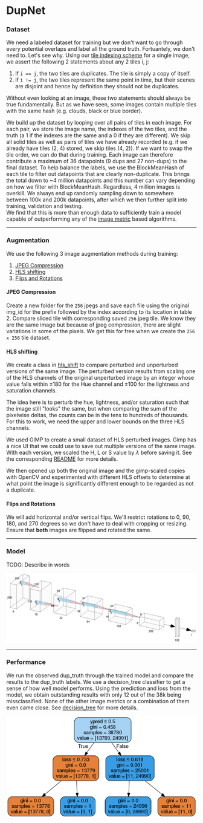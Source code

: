 # DupNet

### Dataset

We need a labeled dataset for training but we don't want to go through every potential overlaps and label all the ground truth.
Fortuantely, we don't need to.  Let's see why.
Using our [tile indexing scheme](RESEARCH.md) for a single image, we assert the following 2 statements about any 2 tiles i, j:

1. If `i == j`, the two tiles are duplicates. The tile is simply a copy of itself. 
2. If `i != j`, the two tiles represent the same point in time, but their scenes are disjoint and hence by definition they should not be duplicates.  

Without even looking at an image, these two statements should always be true fundamentally.
But as we have seen, some images contain multiple tiles with the same hash (e.g. clouds, black or blue border).

We build up the dataset by looping over all pairs of tiles in each image.
For each pair, we store the image name, the indexes of the two tiles, and the truth (a 1 if the indexes are the same and a 0 if they are different).
We skip all solid tiles as well as pairs of tiles we have already recorded (e.g. if we already have tiles (2, 4) stored, we skip tiles (4, 2)).
If we want to swap the tile order, we can do that during training.
Each image can therefore contribute a maximum of 36 datapoints (9 dups and 27 non-dups) to the final dataset.
To help balance the labels, we use the BlockMeanHash of each tile to filter out datapoints that are clearly non-duplicate.
This brings the total down to ~4 million datapoints and this number can vary depending on how we filter with BlockMeanHash.
Regardless, 4 million images is overkill.  We always end up randomly sampling down to somewhere between 100k and 200k datapoints, 
after which we then further split into training, validation and testing.  
We find that this is more than enough data to sufficiently train a model capable of outperforming any of the [image metric](IMAGE_METRICS.md) based algorithms. 

---
### Augmentation
We use the following 3 image augmentation methods during training:

1. [JPEG Compression](#jpeg-compression)
2. [HLS shifting](#hls-shifting)
3. [Flips and Rotations](#flips-and-rotations)

#### JPEG Compression
Create a new folder for the `256` jpegs and save each file using the original img_id for the prefix followed by the index according to its location in table 2.
Compare sliced tile with corresponding saved `256` jpeg tile.
We know they are the same image but because of jpeg compression, there are slight variations in some of the pixels.
We get this for free when we create the `256 x 256` tile dataset.

#### HLS shifting
We create a class in [hls_shift](notebooks/eda/hls_shift.ipynb) to compare perturbed and unperturbed versions of the same image.
The perturbed version results from scaling one of the HLS channels of the original unperturbed image
by an integer whose value falls within $\pm 180$ for the Hue channel and $\pm 100$ for the lightness and saturation channels.

The idea here is to perturb the hue, lightness, and/or saturation such that the image still "looks" the same,
but when comparing the sum of the pixelwise deltas, the counts can be in the tens to hundreds of thousands.
For this to work, we need the upper and lower bounds on the three HLS channels.

We used GIMP to create a small dataset of HLS perturbed images. 
Gimp has a nice UI that we could use to save out multiple versions of the same image. 
With each version, we scaled the H, L or S value by $\lambda$ before saving it. 
See the corresponding [README](data/persistent/gimp_hls/README.md) for more details.

We then opened up both the original image and the gimp-scaled copies with OpenCV and
experimented with different HLS offsets to determine at what point the 
image is significantly different enough to be regarded as not a duplicate.

#### Flips and Rotations

We will add horizontal and/or vertical flips.
We'll restrict rotations to 0, 90, 180, and 270 degrees so we don't have to deal with cropping or resizing.
Ensure that **both** images are flipped and rotated the same.

---
### Model

TODO: Describe in words

![](notebooks/figures/dupnet_v0.png)

---
### Performance

We run the observed dup_truth through the trained model and compare the results to the dup_truth labels.
We use a decision_tree classifier to get a sense of how well model performs.
Using the prediction and loss from the model, we obtain outstanding results with only 12 out of the 38k being missclassified.
None of the other image metrics or a combination of them even came close.
See [decision_tree](notebooks/decision_tree.ipynb) for more details.

![](notebooks/figures/decision_tree.png)
